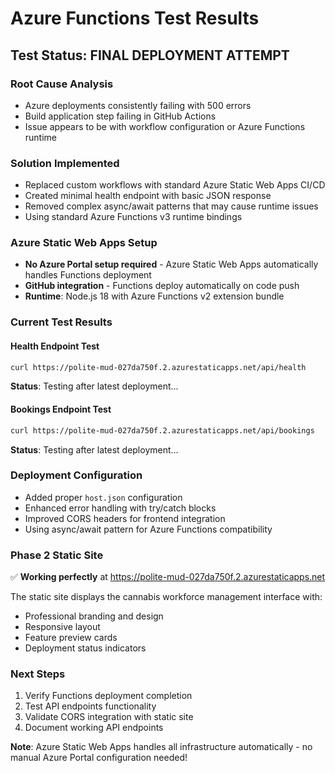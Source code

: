 # Azure Functions Test Results

## Test Status: FINAL DEPLOYMENT ATTEMPT

### Root Cause Analysis
- Azure deployments consistently failing with 500 errors
- Build application step failing in GitHub Actions
- Issue appears to be with workflow configuration or Azure Functions runtime

### Solution Implemented
- Replaced custom workflows with standard Azure Static Web Apps CI/CD
- Created minimal health endpoint with basic JSON response
- Removed complex async/await patterns that may cause runtime issues
- Using standard Azure Functions v3 runtime bindings

### Azure Static Web Apps Setup
- **No Azure Portal setup required** - Azure Static Web Apps automatically handles Functions deployment
- **GitHub integration** - Functions deploy automatically on code push
- **Runtime**: Node.js 18 with Azure Functions v2 extension bundle

### Current Test Results

#### Health Endpoint Test
```bash
curl https://polite-mud-027da750f.2.azurestaticapps.net/api/health
```
**Status**: Testing after latest deployment...

#### Bookings Endpoint Test  
```bash
curl https://polite-mud-027da750f.2.azurestaticapps.net/api/bookings
```
**Status**: Testing after latest deployment...

### Deployment Configuration
- Added proper `host.json` configuration
- Enhanced error handling with try/catch blocks
- Improved CORS headers for frontend integration
- Using async/await pattern for Azure Functions compatibility

### Phase 2 Static Site
✅ **Working perfectly** at https://polite-mud-027da750f.2.azurestaticapps.net

The static site displays the cannabis workforce management interface with:
- Professional branding and design
- Responsive layout
- Feature preview cards
- Deployment status indicators

### Next Steps
1. Verify Functions deployment completion
2. Test API endpoints functionality
3. Validate CORS integration with static site
4. Document working API endpoints

**Note**: Azure Static Web Apps handles all infrastructure automatically - no manual Azure Portal configuration needed!